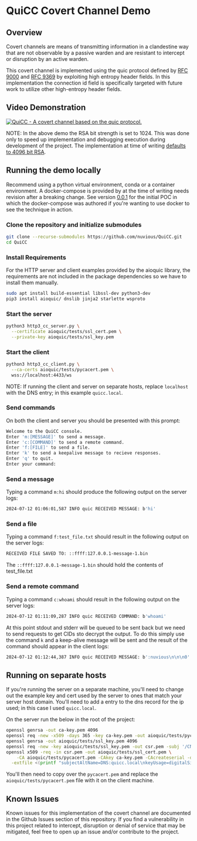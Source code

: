 # QuiCC Covert Channel Demo

## Overview

Covert channels are means of transmitting information in a clandestine way that
are not observable by a passive warden and are resistant to intercept or
disruption by an active warden.

This covert channel is implemented using the quic protocol defined by
[RFC 9000](https://datatracker.ietf.org/doc/html/rfc9000) and
[RFC 9369](https://datatracker.ietf.org/doc/html/rfc9369/) by exploiting high
entropy header fields. In this implementation the connection id field is
specifically targeted with future work to utilize other high-entropy header
fields.

## Video Demonstration

[![QuiCC - A covert channel based on the quic protocol.](https://img.youtube.com/vi/5oHfefoECCE/0.jpg)](https://www.youtube.com/watch?v=5oHfefoECCE)

NOTE: In the above demo the RSA bit strength is set to 1024. This was done only
to speed up implementation and debugging execution during development of the
project. The implementation at time of writing [defaults to 4096 bit RSA](https://github.com/nuvious/aioquic/blob/fe7c293e1822babcc7fcafbb7658e145d9cc02dd/src/aioquic/quic/connection.py#L118).

## Running the demo locally

Recommend using a python virtual environment, conda or a container environment.
A docker-compose is provided by at the time of writing needs revision after a
breaking change. See version
[0.0.1](https://github.com/nuvious/QuiCC/releases/tag/0.0.1) for the initial POC
in which the docker-compose was authored if you're wanting to use docker to see
the technique in action.

### Clone the repository and initialize submodules

```bash
git clone --recurse-submodules https://github.com/nuvious/QuiCC.git
cd QuiCC
```


### Install Requirements

For the HTTP server and client examples provided by the aioquic library, the
requirements are not included in the package dependencies so we have to install
them manually.

```bash
sudo apt install build-essential libssl-dev python3-dev
pip3 install aioquic/ dnslib jinja2 starlette wsproto
```

### Start the server

```bash
python3 http3_cc_server.py \
  --certificate aioquic/tests/ssl_cert.pem \
  --private-key aioquic/tests/ssl_key.pem
```

### Start the client

```bash
python3 http3_cc_client.py \
  --ca-certs aioquic/tests/pycacert.pem \
  wss://localhost:4433/ws
```

NOTE: If running the client and server on separate hosts, replace `localhost`
with the DNS entry; in this example `quicc.local`.

### Send commands

On both the client and server you should be presented with this prompt:

```bash
Welcome to the QuiCC console.
Enter 'm:[MESSAGE]' to send a message.
Enter 'c:[COMMAND]' to send a remote command.
Enter 'f:[FILE]' to send a file.
Enter 'k' to send a keepalive message to recieve responses.
Enter 'q' to quit.
Enter your command:
```

### Send a message

Typing a command `m:hi` should produce the following output on the server
logs:

```bash
2024-07-12 01:06:01,587 INFO quic RECEIVED MESSAGE: b'hi'
```

### Send a file

Typing a command `f:test_file.txt` should result in the following output on the
server logs:

```bash
RECEIVED FILE SAVED TO: ::ffff:127.0.0.1-message-1.bin
```

The `::ffff:127.0.0.1-message-1.bin` should hold the contents of test_file.txt

### Send a remote command

Typing a command `c:whoami` should result in the following output on the
server logs:

```bash
2024-07-12 01:11:09,287 INFO quic RECEIVED COMMAND: b'whoami'
```

At this point stdout and stderr will be queued to be sent back but we need
to send requests to get CIDs sto decrypt the output. To do this simply use
the command `k` and a keep-alive message will be sent and the result of
the command should appear in the client logs:

```bash
2024-07-12 01:12:44,387 INFO quic RECEIVED MESSAGE: b':nuvious\n\n\n0'
```

## Running on separate hosts

If you're running the server on a separate machine, you'll need to change out
the example key and cert used by the server to ones that match your server
host domain. You'll need to add a entry to the dns record for the ip used; in this
case I used `quicc.local`.

On the server run the below in the root of the project:

```bash
openssl genrsa -out ca-key.pem 4096
openssl req -new -x509 -days 365 -key ca-key.pem -out aioquic/tests/pycacert.pem -subj '/CN=QuiCCA'
openssl genrsa -out aioquic/tests/ssl_key.pem 4096
openssl req -new -key aioquic/tests/ssl_key.pem -out csr.pem -subj '/CN=quicc.local' -nodes
openssl x509 -req -in csr.pem -out aioquic/tests/ssl_cert.pem \
    -CA aioquic/tests/pycacert.pem -CAkey ca-key.pem -CAcreateserial -days 3650 \
  -extfile <(printf "subjectAltName=DNS:quicc.local\nkeyUsage=digitalSignature,keyEncipherment\nextendedKeyUsage=serverAuth,clientAuth\nbasicConstraints=CA:FALSE\nsubjectKeyIdentifier=hash\nauthorityKeyIdentifier=keyid,issuer\nauthorityInfoAccess=caIssuers;URI:http://testca.pythontest.net/testca/pycacert.cer,OCSP;URI:http://testca.pythontest.net/testca/ocsp/\ncrlDistributionPoints=URI:http://testca.pythontest.net/testca/revocation.crl")
```

You'll then need to copy over the `pycacert.pem` and replace the
`aioquic/tests/pycacert.pem` file with it on the client machine.

## Known Issues

Known issues for this implementation of the covert channel are documented in
the Github Issues section of this repository. If you find a vulnerability in
this project related to intercept, disruption or denial of service that may
be mitigated, feel free to open up an issue and/or contribute to the project.
